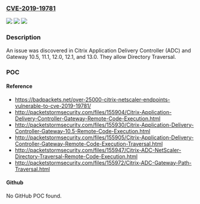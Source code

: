 ### [CVE-2019-19781](https://cve.mitre.org/cgi-bin/cvename.cgi?name=CVE-2019-19781)
![](https://img.shields.io/static/v1?label=Product&message=n%2Fa&color=blue)
![](https://img.shields.io/static/v1?label=Version&message=n%2Fa&color=blue)
![](https://img.shields.io/static/v1?label=Vulnerability&message=n%2Fa&color=brighgreen)

### Description

An issue was discovered in Citrix Application Delivery Controller (ADC) and Gateway 10.5, 11.1, 12.0, 12.1, and 13.0. They allow Directory Traversal.

### POC

#### Reference
- https://badpackets.net/over-25000-citrix-netscaler-endpoints-vulnerable-to-cve-2019-19781/
- http://packetstormsecurity.com/files/155904/Citrix-Application-Delivery-Controller-Gateway-Remote-Code-Execution.html
- http://packetstormsecurity.com/files/155930/Citrix-Application-Delivery-Controller-Gateway-10.5-Remote-Code-Execution.html
- http://packetstormsecurity.com/files/155905/Citrix-Application-Delivery-Controller-Gateway-Remote-Code-Execution-Traversal.html
- http://packetstormsecurity.com/files/155947/Citrix-ADC-NetScaler-Directory-Traversal-Remote-Code-Execution.html
- http://packetstormsecurity.com/files/155972/Citrix-ADC-Gateway-Path-Traversal.html

#### Github
No GitHub POC found.

